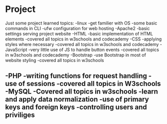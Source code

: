 # Project
Just some project
learned topics:
-linux
	-get familier with OS
	-some basic commands in CLI
	-ufw configuration for web hosting 
-Apache2
	-basic settings serving project website
-HTML
	-basic implementation of HTML elements
	-covered all topics in w3schools and codecademy
-CSS
	-applying styles where necessary
	-covered all topics in w3schools and codecademy
-JavaScript
	-very little use of JS to handle button events
	-covered all topics in w3schools and codecademy
-Bootstrap
	-use Bootstrap in most of website styling
	-covered all topics in w3schools
	
-PHP
	-writing functions for request handling
	-use of sessions
	-covered all topics in W3schools
-MySQL
	-Covered all topics in w3schools
	-learn and apply data normalization
	-use of primary keys and foreign keys
	-controlling users and priviliges
--------------------------------------------------------

